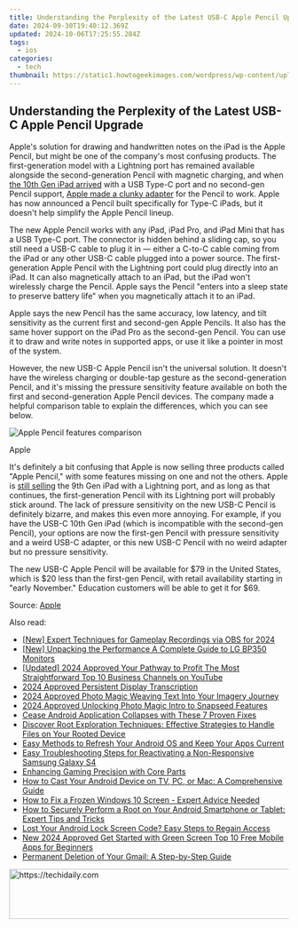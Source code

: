 ```yaml
---
title: Understanding the Perplexity of the Latest USB-C Apple Pencil Upgrade
date: 2024-09-30T19:40:12.369Z
updated: 2024-10-06T17:25:55.284Z
tags:
  - ios
categories:
  - tech
thumbnail: https://static1.howtogeekimages.com/wordpress/wp-content/uploads/2023/10/pencil.jpg
---
```


## Understanding the Perplexity of the Latest USB-C Apple Pencil Upgrade

Apple's solution for drawing and handwritten notes on the iPad is the Apple Pencil, but might be one of the company's most confusing products. The first-generation model with a Lightning port has remained available alongside the second-generation Pencil with magnetic charging, and when [the 10th Gen iPad arrived](https://screen-activity-recording.techidaily.com/new-2024-approved-master-your-recordings-on-macos-with-these-top-microphones/) with a USB Type-C port and no second-gen Pencil support, [Apple made a clunky adapter](https://youtube-videos.techidaily.com/1716461619448-how-to-write-a-script-for-a-youtube-video/) for the Pencil to work. Apple has now announced a Pencil built specifically for Type-C iPads, but it doesn't help simplify the Apple Pencil lineup.

 The new Apple Pencil works with any iPad, iPad Pro, and iPad Mini that has a USB Type-C port. The connector is hidden behind a sliding cap, so you still need a USB-C cable to plug it in — either a C-to-C cable coming from the iPad or any other USB-C cable plugged into a power source. The first-generation Apple Pencil with the Lightning port could plug directly into an iPad. It can also magnetically attach to an iPad, but the iPad won't wirelessly charge the Pencil. Apple says the Pencil "enters into a sleep state to preserve battery life" when you magnetically attach it to an iPad.

 Apple says the new Pencil has the same accuracy, low latency, and tilt sensitivity as the current first and second-gen Apple Pencils. It also has the same hover support on the iPad Pro as the second-gen Pencil. You can use it to draw and write notes in supported apps, or use it like a pointer in most of the system.

 However, the new USB-C Apple Pencil isn't the universal solution. It doesn't have the wireless charging or double-tap gesture as the second-generation Pencil, and it's missing the pressure sensitivity feature available on both the first and second-generation Apple Pencil devices. The company made a helpful comparison table to explain the differences, which you can see below.

![Apple Pencil features comparison](https://static1.howtogeekimages.com/wordpress/wp-content/uploads/2023/10/apple-pencil-features-comparison.jpg) 

Apple

 It's definitely a bit confusing that Apple is now selling three products called "Apple Pencil," with some features missing on one and not the others. Apple is [still selling](https://www.amazon.com/2021-Apple-10-2-inch-iPad-Wi-Fi/dp/B09G9FPHY6?tag=hotoge-20&ascsubtag=UUhtgUeUpU2000726&asc%5Frefurl=https%3A%2F%2Fwww.howtogeek.com%2Fusb-c-apple-pencil-revealed%2F&asc%5Fcampaign=Short-Term) the 9th Gen iPad with a Lightning port, and as long as that continues, the first-generation Pencil with its Lightning port will probably stick around. The lack of pressure sensitivity on the new USB-C Pencil is definitely bizarre, and makes this even more annoying. For example, if you have the USB-C 10th Gen iPad (which is incompatible with the second-gen Pencil), your options are now the first-gen Pencil with pressure sensitivity and a weird USB-C adapter, or this new USB-C Pencil with no weird adapter but no pressure sensitivity.

 The new USB-C Apple Pencil will be available for $79 in the United States, which is $20 less than the first-gen Pencil, with retail availability starting in "early November." Education customers will be able to get it for $69.

 Source: [Apple](https://www.apple.com/newsroom/2023/10/apple-introduces-new-apple-pencil-bringing-more-value-and-choice-to-the-lineup/)

<ins class="adsbygoogle"
     style="display:block"
     data-ad-format="autorelaxed"
     data-ad-client="ca-pub-7571918770474297"
     data-ad-slot="1223367746"></ins>

<ins class="adsbygoogle"
     style="display:block"
     data-ad-client="ca-pub-7571918770474297"
     data-ad-slot="8358498916"
     data-ad-format="auto"
     data-full-width-responsive="true"></ins>

<span class="atpl-alsoreadstyle">Also read:</span>
<div><ul>
<li><a href="https://screen-recording.techidaily.com/new-expert-techniques-for-gameplay-recordings-via-obs-for-2024/"><u>[New] Expert Techniques for Gameplay Recordings via OBS for 2024</u></a></li>
<li><a href="https://some-approaches.techidaily.com/new-unpacking-the-performance-a-complete-guide-to-lg-bp350-monitors/"><u>[New] Unpacking the Performance A Complete Guide to LG BP350 Monitors</u></a></li>
<li><a href="https://youtube-docs.techidaily.com/ed-2024-approved-your-pathway-to-profit-the-most-straightforward-top-10-business-channels-on-youtube/"><u>[Updated] 2024 Approved Your Pathway to Profit The Most Straightforward Top 10 Business Channels on YouTube</u></a></li>
<li><a href="https://visual-screen-recording.techidaily.com/2024-approved-persistent-display-transcription/"><u>2024 Approved Persistent Display Transcription</u></a></li>
<li><a href="https://extra-support.techidaily.com/2024-approved-photo-magic-weaving-text-into-your-imagery-journey/"><u>2024 Approved Photo Magic Weaving Text Into Your Imagery Journey</u></a></li>
<li><a href="https://article-files.techidaily.com/2024-approved-unlocking-photo-magic-intro-to-snapseed-features/"><u>2024 Approved Unlocking Photo Magic Intro to Snapseed Features</u></a></li>
<li><a href="https://os-tips.techidaily.com/cease-android-application-collapses-with-these-7-proven-fixes/"><u>Cease Android Application Collapses with These 7 Proven Fixes</u></a></li>
<li><a href="https://os-tips.techidaily.com/discover-root-exploration-techniques-effective-strategies-to-handle-files-on-your-rooted-device/"><u>Discover Root Exploration Techniques: Effective Strategies to Handle Files on Your Rooted Device</u></a></li>
<li><a href="https://os-tips.techidaily.com/easy-methods-to-refresh-your-android-os-and-keep-your-apps-current/"><u>Easy Methods to Refresh Your Android OS and Keep Your Apps Current</u></a></li>
<li><a href="https://os-tips.techidaily.com/easy-troubleshooting-steps-for-reactivating-a-non-responsive-samsung-galaxy-s4/"><u>Easy Troubleshooting Steps for Reactivating a Non-Responsive Samsung Galaxy S4</u></a></li>
<li><a href="https://games-able.techidaily.com/enhancing-gaming-precision-with-core-parts/"><u>Enhancing Gaming Precision with Core Parts</u></a></li>
<li><a href="https://os-tips.techidaily.com/how-to-cast-your-android-device-on-tv-pc-or-mac-a-comprehensive-guide/"><u>How to Cast Your Android Device on TV, PC, or Mac: A Comprehensive Guide</u></a></li>
<li><a href="https://win-howtos.techidaily.com/1723206895787-how-to-fix-a-frozen-windows-10-screen-expert-advice-needed/"><u>How to Fix a Frozen Windows 10 Screen - Expert Advice Needed</u></a></li>
<li><a href="https://os-tips.techidaily.com/how-to-securely-perform-a-root-on-your-android-smartphone-or-tablet-expert-tips-and-tricks/"><u>How to Securely Perform a Root on Your Android Smartphone or Tablet: Expert Tips and Tricks</u></a></li>
<li><a href="https://os-tips.techidaily.com/1723620245402-lost-your-android-lock-screen-code-easy-steps-to-regain-access/"><u>Lost Your Android Lock Screen Code? Easy Steps to Regain Access</u></a></li>
<li><a href="https://video-content-creator.techidaily.com/new-2024-approved-get-started-with-green-screen-top-10-free-mobile-apps-for-beginners/"><u>New 2024 Approved Get Started with Green Screen Top 10 Free Mobile Apps for Beginners</u></a></li>
<li><a href="https://os-tips.techidaily.com/permanent-deletion-of-your-gmail-a-step-by-step-guide/"><u>Permanent Deletion of Your Gmail: A Step-by-Step Guide</u></a></li>
</ul></div>

<!-- affiliate ads begin -->
<a href="https://appsumo.8odi.net/c/5597632/2123740/7443" target="_top" id="2123740">
  <img src="//a.impactradius-go.com/display-ad/7443-2123740" border="0" alt="https://techidaily.com" width="728" height="90"/>
</a>
<img height="0" width="0" src="https://appsumo.8odi.net/i/5597632/2123740/7443" style="position:absolute;visibility:hidden;" border="0" />
<!-- affiliate ads end -->


